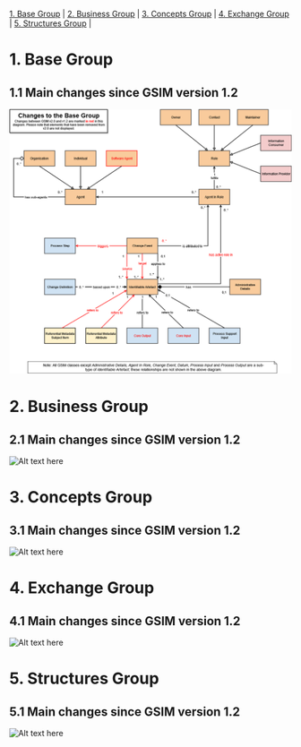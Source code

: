 [1. Base Group](#1-Base-Group) |
[2. Business Group](#2-Business-Group) |
[3. Concepts Group](#3-Concepts-Group) |
[4. Exchange Group](#4-Exchange-Group) |
[5. Structures Group](#5-structures-group) |

# 1. Base Group
## 1.1 Main changes since GSIM version 1.2
![Alt text here](UML%20Diagrams%20with%20changes/GSIM%20Base%20change%20v2.drawio.png) 

# 2. Business Group
## 2.1 Main changes since GSIM version 1.2
![Alt text here](Changes%20since%20GSIM%20v1.2/UML%20Diagrams%20with%20changes/GSIM%20Business%20change%20v2.drawio.png) 

# 3. Concepts Group
## 3.1 Main changes since GSIM version 1.2
![Alt text here](Changes%20since%20GSIM%20v1.2/UML%20Diagrams%20with%20changes/GSIM%20Concepts%20change%20v2.drawio.png) 

# 4. Exchange Group
## 4.1 Main changes since GSIM version 1.2
![Alt text here](Changes%20since%20GSIM%20v1.2/UML%20Diagrams%20with%20changes/GSIM%20Exchange%20change%20v2.drawio.png) 

# 5. Structures Group
## 5.1 Main changes since GSIM version 1.2
![Alt text here](Changes%20since%20GSIM%20v1.2/UML%20Diagrams%20with%20changes/GSIM%20Structures%20change%20v2.drawio.png) 
